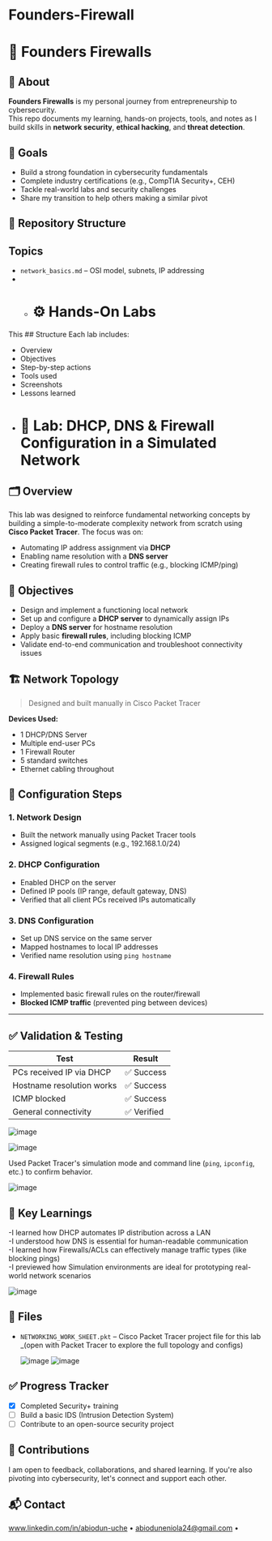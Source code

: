 # Founders-Firewall
# 🔐 Founders Firewalls

## 🧠 About  
**Founders Firewalls** is my personal journey from entrepreneurship to cybersecurity.  
This repo documents my learning, hands-on projects, tools, and notes as I build skills in **network security**, **ethical hacking**, and **threat detection**.

## 🚀 Goals  
- Build a strong foundation in cybersecurity fundamentals  
- Complete industry certifications (e.g., CompTIA Security+, CEH)  
- Tackle real-world labs and security challenges  
- Share my transition to help others making a similar pivot

## 📂 Repository Structure  
   ## Topics
- `network_basics.md` – OSI model, subnets, IP addressing
- - # ⚙️ Hands-On Labs
This 
    ## Structure
Each lab includes:
- Overview
- Objectives
- Step-by-step actions
- Tools used
- Screenshots
- Lessons learned
- # 🧪 Lab: DHCP, DNS & Firewall Configuration in a Simulated Network

## 🗂️ Overview  
This lab was designed to reinforce fundamental networking concepts by building a simple-to-moderate complexity network from scratch using **Cisco Packet Tracer**. The focus was on:
- Automating IP address assignment via **DHCP**
- Enabling name resolution with a **DNS server**
- Creating firewall rules to control traffic (e.g., blocking ICMP/ping)

## 🧠 Objectives  
- Design and implement a functioning local network  
- Set up and configure a **DHCP server** to dynamically assign IPs  
- Deploy a **DNS server** for hostname resolution  
- Apply basic **firewall rules**, including blocking ICMP  
- Validate end-to-end communication and troubleshoot connectivity issues

## 🏗️ Network Topology  
> Designed and built manually in Cisco Packet Tracer

**Devices Used:**
- 1 DHCP/DNS Server
- Multiple end-user PCs
- 1 Firewall Router 
- 5 standard switches
- Ethernet cabling throughout

## 🔧 Configuration Steps

### 1. **Network Design**
- Built the network manually using Packet Tracer tools
- Assigned logical segments (e.g., 192.168.1.0/24)

### 2. **DHCP Configuration**
- Enabled DHCP on the server
- Defined IP pools (IP range, default gateway, DNS)
- Verified that all client PCs received IPs automatically

### 3. **DNS Configuration**
- Set up DNS service on the same server
- Mapped hostnames to local IP addresses
- Verified name resolution using `ping hostname`

### 4. **Firewall Rules**
- Implemented basic firewall rules on the router/firewall
- **Blocked ICMP traffic** (prevented ping between devices)
  
---

## ✅ Validation & Testing

| Test                      | Result       |
|---------------------------|--------------|
| PCs received IP via DHCP  | ✅ Success   |
| Hostname resolution works | ✅ Success   |
| ICMP blocked              | ✅ Success   |
| General connectivity      | ✅ Verified  |

![image](https://github.com/user-attachments/assets/666e94c7-5a13-498d-9518-26bc717fb7cf)


![image](https://github.com/user-attachments/assets/b96a70ae-8f20-446a-976c-52ceecb4059c)


Used Packet Tracer's simulation mode and command line (`ping`, `ipconfig`, etc.) to confirm behavior.


![image](https://github.com/user-attachments/assets/87092a47-7e6f-4887-a1f2-96705ca2d374)


## 🧩 Key Learnings

-I learned how DHCP automates IP distribution across a LAN  
-I understood how DNS is essential for human-readable communication  
-I learned how Firewalls/ACLs can effectively manage traffic types (like blocking pings)  
-I previewed how Simulation environments are ideal for prototyping real-world network scenarios


![image](https://github.com/user-attachments/assets/33660825-fa2a-4492-9861-2522e283f5dd)

  
## 📁 Files

- `NETWORKING_WORK_SHEET.pkt` – Cisco Packet Tracer project file for this lab  
  _(open with Packet Tracer to explore the full topology and configs)

  ![image](https://github.com/user-attachments/assets/76a4e6aa-5275-4f38-b173-abc11ad77860)
  ![image](https://github.com/user-attachments/assets/bbef9eff-7eaf-4483-baa5-c13ecbf7e6f0)
  
## ✅ Progress Tracker  
- [x] Completed Security+ training  
- [ ] Build a basic IDS (Intrusion Detection System)    
- [ ] Contribute to an open-source security project  

## 🤝 Contributions  
I am open to feedback, collaborations, and shared learning. If you're also pivoting into cybersecurity, let's connect and support each other.

## 📬 Contact  
www.linkedin.com/in/abiodun-uche    • abioduneniola24@gmail.com • 
